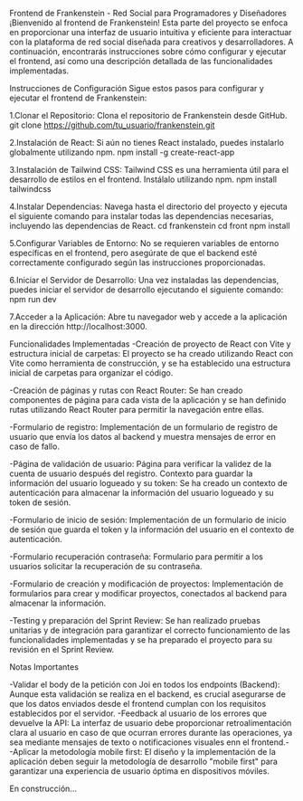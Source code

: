 Frontend de Frankenstein - Red Social para Programadores y Diseñadores
¡Bienvenido al frontend de Frankenstein! Esta parte del proyecto se enfoca en proporcionar una interfaz de usuario intuitiva y eficiente para interactuar con la plataforma de red social diseñada para creativos y desarrolladores. A continuación, encontrarás instrucciones sobre cómo configurar y ejecutar el frontend, así como una descripción detallada de las funcionalidades implementadas.

Instrucciones de Configuración
Sigue estos pasos para configurar y ejecutar el frontend de Frankenstein:

1.Clonar el Repositorio: Clona el repositorio de Frankenstein desde GitHub.
git clone https://github.com/tu_usuario/frankenstein.git

2.Instalación de React: Si aún no tienes React instalado, puedes instalarlo globalmente utilizando npm.
npm install -g create-react-app

3.Instalación de Tailwind CSS: Tailwind CSS es una herramienta útil para el desarrollo de estilos en el frontend. Instálalo utilizando npm.
npm install tailwindcss

4.Instalar Dependencias: Navega hasta el directorio del proyecto y ejecuta el siguiente comando para instalar todas las dependencias necesarias, incluyendo las dependencias de React.
cd frankenstein
cd front
npm install

5.Configurar Variables de Entorno: No se requieren variables de entorno específicas en el frontend, pero asegúrate de que el backend esté correctamente configurado según las instrucciones proporcionadas.

6.Iniciar el Servidor de Desarrollo: Una vez instaladas las dependencias, puedes iniciar el servidor de desarrollo ejecutando el siguiente comando:
npm run dev

7.Acceder a la Aplicación: Abre tu navegador web y accede a la aplicación en la dirección http://localhost:3000.

Funcionalidades Implementadas
-Creación de proyecto de React con Vite y estructura inicial de carpetas: El proyecto se ha creado utilizando React con Vite como herramienta de construcción, y se ha establecido una estructura inicial de carpetas para organizar el código.

-Creación de páginas y rutas con React Router: Se han creado componentes de página para cada vista de la aplicación y se han definido rutas utilizando React Router para permitir la navegación entre ellas.

-Formulario de registro: Implementación de un formulario de registro de usuario que envía los datos al backend y muestra mensajes de error en caso de fallo.

-Página de validación de usuario: Página para verificar la validez de la cuenta de usuario después del registro.
Contexto para guardar la información del usuario logueado y su token: Se ha creado un contexto de autenticación para almacenar la información del usuario logueado y su token de sesión.

-Formulario de inicio de sesión: Implementación de un formulario de inicio de sesión que guarda el token y la información del usuario en el contexto de autenticación.

-Formulario recuperación contraseña: Formulario para permitir a los usuarios solicitar la recuperación de su contraseña.

-Formulario de creación y modificación de proyectos: Implementación de formularios para crear y modificar proyectos, conectados al backend para almacenar la información.

-Testing y preparación del Sprint Review: Se han realizado pruebas unitarias y de integración para garantizar el correcto funcionamiento de las funcionalidades implementadas y se ha preparado el proyecto para su revisión en el Sprint Review.


Notas Importantes

-Validar el body de la petición con Joi en todos los endpoints (Backend): Aunque esta validación se realiza en el backend, es crucial asegurarse de que los datos enviados desde el frontend cumplan con los requisitos establecidos por el servidor.
-Feedback al usuario de los errores que devuelve la API: La interfaz de usuario debe proporcionar retroalimentación clara al usuario en caso de que ocurran errores durante las operaciones, ya sea mediante mensajes de texto o notificaciones visuales enn el frontend.-
-Aplicar la metodología mobile first: El diseño y la implementación de la aplicación deben seguir la metodología de desarrollo "mobile first" para garantizar una experiencia de usuario óptima en dispositivos móviles.

En construcción...